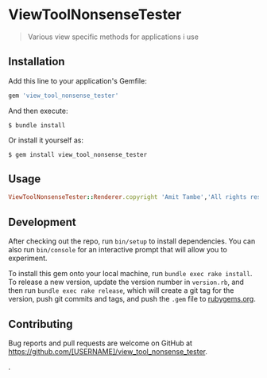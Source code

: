 # ViewToolNonsenseTester

>Various view specific methods for applications i use

## Installation

Add this line to your application's Gemfile:

```ruby
gem 'view_tool_nonsense_tester'
```

And then execute:

    $ bundle install

Or install it yourself as:

    $ gem install view_tool_nonsense_tester

## Usage
```ruby
ViewToolNonsenseTester::Renderer.copyright 'Amit Tambe','All rights reserved'
```
## Development

After checking out the repo, run `bin/setup` to install dependencies. You can also run `bin/console` for an interactive prompt that will allow you to experiment.

To install this gem onto your local machine, run `bundle exec rake install`. To release a new version, update the version number in `version.rb`, and then run `bundle exec rake release`, which will create a git tag for the version, push git commits and tags, and push the `.gem` file to [rubygems.org](https://rubygems.org).

## Contributing

Bug reports and pull requests are welcome on GitHub at https://github.com/[USERNAME]/view_tool_nonsense_tester.

.
